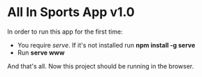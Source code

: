 # All In Sports App v1.0
In order to run this app for the first time:
- You require *serve*. If it's not installed run **npm install -g serve**
- Run **serve www**

And that's all. Now this project should be running in the browser.
